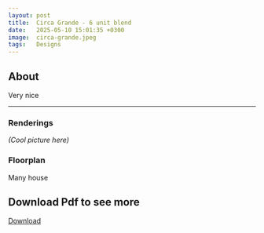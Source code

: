 ```yaml
---
layout: post
title:  Circa Grande - 6 unit blend
date:   2025-05-10 15:01:35 +0300
image:  circa-grande.jpeg
tags:   Designs
---
```


## About
Very nice

***

### Renderings
*(Cool picture here)*


### Floorplan

Many house


## Download Pdf to see more

[Download](/images/Hanna_Anderson_studio_2_compressed.pdf)
